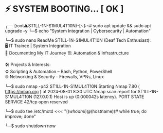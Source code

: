 # ⚡ SYSTEM BOOTING... [ OK ]

┌──(root⚠️ST1LL-1N-S1MUL4T10N)-[~]:~# sudo apt update && sudo apt upgrade -y
└─$ echo "System Integration | Cybersecurity | Automation"

└─$ sudo nano ReadMe
ST1LL-1N-S1MUL4T10N (Deaf Tech Enthusiast):  
🖥️ IT Trainee | System Integration  
📂 Documenting My IT Journey
🏗️ Automation & Infrastructure 

🛠️ Projects & Interests:  
⚙️ Scripting & Automation – Bash, Python, PowerShell  
🌐 Networking & Security – Firewalls, VPNs, Linux  

└─$ sudo nmap -p42 ST1LL-1N-S1MUL4T10N
Starting Nmap 7.80 ( https://nmap.org ) at 2024-08-01 8:30 UTC
Nmap scan report for ST1LL-1N-S1MUL4T10N (127.0.0.1)
Host is up (0.000042s latency).
PORT   STATE SERVICE
42/tcp open  reserved

└─$ sudo tee /etc/motd <<< "($(whoami)@$(hostname))# while true; do improve; done"

└─$ sudo shutdown now
